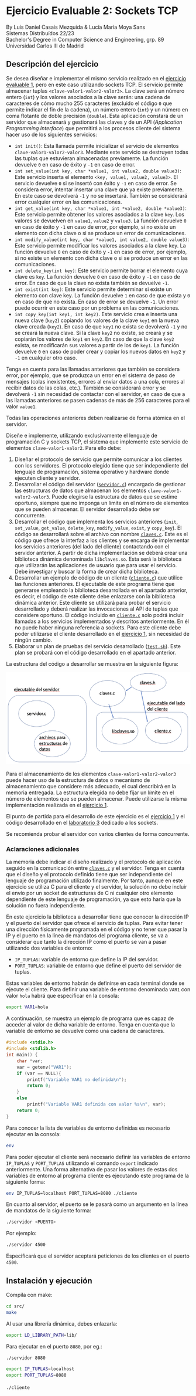# Ejercicio Evaluable 2: Sockets TCP
By Luis Daniel Casais Mezquida & Lucía María Moya Sans  
Sistemas Distribuídos 22/23  
Bachelor's Degree in Computer Science and Engineering, grp. 89  
Universidad Carlos III de Madrid

## Descripción del ejercicio
Se desea diseñar e implementar el mismo servicio realizado en el [ejercicio evaluable 1](https://github.com/ldcas-uc3m/SSDD-Ex1), pero en este caso utilizando sockets TCP. El servicio permite almacenar tuplas `<clave-valor1-valor2-valor3>`. La clave será un número entero (`int`) y los valores asociados a la clave serán: una cadena de caracteres de cómo mucho 255 caracteres (excluido el código `0` que permite indicar el fin de la cadena), un número entero (`int`) y un número en coma flotante de doble precisión (`double`). Esta aplicación constará de un servidor que almacenará y gestionará las claves y de un API (_Application Programming Interface_) que permitirá a los procesos cliente del sistema hacer uso de los siguientes servicios:

- `int init()`: Esta llamada permite inicializar el servicio de elementos `clave-valor1-valor2-valor3`. Mediante este servicio se destruyen todas las tuplas que estuvieran almacenadas previamente. La función devuelve `0` en caso de éxito y `-1` en caso de error.
- `int set_value(int key, char *value1, int value2, double value3)`: Este servicio inserta el elemento `<key, value1, value2, value3>`. El servicio devuelve `0` si se insertó con éxito y `-1` en caso de error. Se considera error, intentar insertar una clave que ya existe previamente. En este caso se devolverá `-1` y no se insertará. También se considerará error cualquier error en las comunicaciones.
- `int get_value(int key, char *value1, int *value2, double *value3)`: Este servicio permite obtener los valores asociados a la clave `key`. Los valores se devuelven en `value1`, `value2` y `value3`. La función devuelve `0` en caso de éxito y `-1` en caso de error, por ejemplo, si no existe un elemento con dicha clave o si se produce un error de comunicaciones.
- `int modify_value(int key, char *value1, int value2, double value3)`: Este servicio permite modificar los valores asociados a la clave key. La función devuelve `0` en caso de éxito y `-1` en caso de error, por ejemplo, si no existe un elemento con dicha clave o si se produce un error en las comunicaciones.
- `int delete_key(int key)`: Este servicio permite borrar el elemento cuya clave es `key`. La función devuelve `0` en caso de éxito y `-1` en caso de error. En caso de que la clave no exista también se devuelve `-1`.
- `int exist(int key)`: Este servicio permite determinar si existe un elemento con clave key. La función devuelve `1` en caso de que exista y `0` en caso de que no exista. En caso de error se devuelve `-1`. Un error puede ocurrir en este caso por un problema en las comunicaciones.
- `int copy_key(int key1, int key2)`. Este servicio crea e inserta una nueva clave (`key2`) copiando los valores de la clave `key1` en la nueva clave creada (`key2`). En caso de que `key1` no exista se devolverá `-1` y no se creará la nueva clave. Si la clave `key2` no existe, se creará y se copiarán los valores de `key1` en `key2`. En caso de que la clave `key2` exista, se modificarán sus valores a partir de los de `key1`. La función devuelve `0` en caso de poder crear y copiar los nuevos datos en `key2` y `-1` en cualquier otro caso.

Tenga en cuenta para las llamadas anteriores que también se considera error, por ejemplo, que se produzca un error en el sistema de paso de mensajes (colas inexistentes, errores al enviar datos a una cola, errores al recibir datos de las colas, etc.). También se considerará error y se devolverá `-1` sin necesidad de contactar con el servidor, en caso de que a las llamadas anteriores se pasen cadenas de más de 256 caracteres para el valor `value1`.  

Todas las operaciones anteriores deben realizarse de forma atómica en el servidor.  

Diseñe e implemente, utilizando exclusivamente el lenguaje de programación C y sockets TCP, el sistema que implemente este servicio de elementos `clave-valor1-valor2`. Para ello debe:

1. Diseñar el protocolo de servicio que permite comunicar a los clientes con los servidores. El protocolo elegido tiene que ser independiente del lenguaje de programación, sistema operativo y hardware donde ejecuten cliente y servidor.
2. Desarrollar el código del servidor ([`servidor.c`](src/servidor.c)) encargado de gestionar las estructuras de datos que almacenan los elementos `clave-valor1-valor2-valor3`. Puede elegirse la estructura de datos que se estime oportuno, siempre que no imponga un límite en el número de elementos que se pueden almacenar. El servidor desarrollado debe ser concurrente.
3. Desarrollar el código que implementa los servicios anteriores (`init`, `set_value`, `get_value`, `delete_key`, `modify_value`, `exist`, y `copy_key`). El código se desarrollará sobre el archivo con nombre [`claves.c`](src/lib/claves.c). Este es el código que ofrece la interfaz a los clientes y se encarga de implementar los servicios anteriores (del lado del cliente) contactando con el servidor anterior. A partir de dicha implementación se deberá crear una biblioteca dinámica denominada `libclaves.so`. Esta será la biblioteca que utilizarán las aplicaciones de usuario que para usar el servicio. Debe investigar y buscar la forma de crear dicha biblioteca.
4. Desarrollar un ejemplo de código de un cliente ([`cliente.c`](src/cliente.c)) que utilice las funciones anteriores. El ejecutable de este programa tiene que generarse empleando la biblioteca desarrollada en el apartado anterior, es decir, el código de este cliente debe enlazarse con la biblioteca dinámica anterior. Este cliente se utilizará para probar el servicio desarrollado y deberá realizar las invocaciones al API de tuplas que considere oportuno. El código incluido en [`cliente.c`](src/cliente.c) solo podrá incluir llamadas a los servicios implementados y descritos anteriormente. En él no puede haber ninguna referencia a sockets. Para este cliente debe poder utilizarse el cliente desarrollado en el [ejercicio 1](https://github.com/ldcas-uc3m/SSDD-Ex1), sin necesidad de ningún cambio.
5. Elaborar un plan de pruebas del servicio desarrollado ([`test.sh`](src/test.sh)). Este plan se probará con el código desarrollado en el apartado anterior.

La estructura del código a desarrollar se muestra en la siguiente figura:  

![architecture_schema](img/fig1.png)

Para el almacenamiento de los elementos `clave-valor1-valor2-valor3` puede hacer uso de la estructura de datos o mecanismo de almacenamiento que considere más adecuado, el cual describirá en la memoria entregada. La estructura elegida no debe fijar un límite en el número de elementos que se pueden almacenar. Puede utilizarse la misma implementación realizada en el [ejercicio 1](https://github.com/ldcas-uc3m/SSDD-Ex1).  

El punto de partida para el desarrollo de este ejercicio es el [ejercicio 1](https://github.com/ldcas-uc3m/SSDD-Ex1) y el código desarrollado en el [laboratorio 3](https://github.com/ldcas-uc3m/SSDD-Labs/tree/main/lab3) dedicado a los sockets.  

Se recomienda probar el servidor con varios clientes de forma concurrente. 

### Aclaraciones adicionales
La memoria debe indicar el diseño realizado y el protocolo de aplicación seguido en la comunicación entre [`claves.c`](src/lib/claves.c) y el servidor. Tenga en cuenta que el diseño y el protocolo definido tiene que ser independiente del lenguaje de programación utilizado finalmente. Por tanto, aunque en este ejercicio se utiliza C para el cliente y el servidor, la solución no debe incluir el envío por un socket de estructuras de C ni cualquier otro elemento dependiente de este lenguaje de programación, ya que esto haría que la solución no fuera independiente.  

En este ejercicio la biblioteca a desarrollar tiene que conocer la dirección IP y el puerto del servidor que ofrece el servicio de tuplas. Para evitar tener una dirección físicamente programada en el código y no tener que pasar la IP y el puerto en la línea de mandatos del programa cliente, se va a considerar que tanto la dirección IP como el puerto se van a pasar utilizando dos variables de entorno:
- `IP_TUPLAS`: variable de entorno que define la IP del servidor.
- `PORT_TUPLAS`: variable de entorno que define el puerto del servidor de tuplas.

Estas variables de entorno habrán de definirse en cada terminal donde se ejecute el cliente. Para definir una variable de entorno denominada `VAR1` con valor `hola` habrá que especificar en la consola:
```bash
export VAR1=hola
```

A continuación, se muestra un ejemplo de programa que es capaz de acceder al valor de dicha variable de entorno. Tenga en cuenta que la variable de entorno se devuelve como una cadena de caracteres.

```c
#include <stdio.h>
#include <stdlib.h>
int main() {
    char *var;
    var = getenv("VAR1");
    if (var == NULL){
        printf("Variable VAR1 no definida\n");
        return 0;
    }
    else
        printf("Variable VAR1 definida con valor %s\n", var);
    return 0;
}
```

Para conocer la lista de variables de entorno definidas es necesario ejecutar en la consola:
```bash
env
```

Para poder ejecutar el cliente será necesario definir las variables de entorno `IP_TUPLAS` y `PORT_TUPLAS` utilizando el comando `export` indicado anteriormente. Una forma alternativa de pasar los valores de estas dos variables de entorno al programa cliente es ejecutando este programa de la siguiente forma:
```bash
env IP_TUPLAS=localhost PORT_TUPLAS=8080 ./cliente
```

En cuanto al servidor, el puerto se le pasará como un argumento en la línea de mandatos de la siguiente
forma:
```bash
./servidor <PUERTO>
```
Por ejemplo:
```bash
./servidor 4500
```
Especificará que el servidor aceptará peticiones de los clientes en el puerto `4500`.


## Instalación y ejecución

Compila con make:
```bash
cd src/
make
```

Al usar una librería dinámica, debes enlazarla:
```bash
export LD_LIBRARY_PATH=lib/
```

Para ejecutar en el puerto `8080`, por eg.:
```bash
./servidor 8080
```

```bash
export IP_TUPLAS=localhost
export PORT_TUPLAS=8080

./cliente
```

